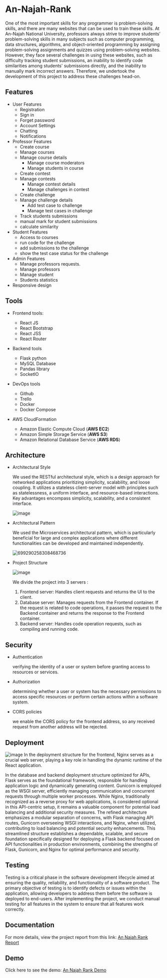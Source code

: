 # An-Najah-Rank
One of the most important skills for any programmer is problem-solving skills, and there are many websites that can be used to train these skills. 
At An-Najah National University, professors always strive to improve students' problem-solving skills in many subjects such as computer programming, data structures, algorithms, and object-oriented programming by assigning problem-solving assignments and quizzes using problem-solving websites. However, they face several challenges in using these websites, such as difficulty tracking student submissions, an inability to identify code similarities among students' submissions directly, and the inability to manually mark incorrect answers. Therefore, we undertook the development of this project to address these challenges head-on.

## Features
  - User Features
    - Registration
    - Sign in
    - Forget password
    - Account Settings
    - Chatting
    - Notifications
  - Professor Features
    - Create course
    - Manage courses
    - Manage course details
      - Manage course moderators
      - Manage students in course
    - Create contest
    - Manage contests
      - Manage contest details
      - Manage challenges in contest
    - Create challenge
    - Manage challenge details
      - Add test case to challenge
      - Manage test cases in challenge
    - Track students submissions
    - manual mark for student submissions
    - calculate similarity
  - Student Features
    - Access to courses
    - run code for the challenge
    - add submissions to the challenge
    - show the test case status for the challenge
  - Admin Features
    - Manage professors requests.
    - Manage professors
    - Manage student
    - Students statistics
  - Responsive design

## Tools
- Frontend tools:
  - React JS
  - React Bootstrap
  - React JSS
  - React Router
- Backend tools
  - Flask python
  - MySQL Database
  - Pandas library
  - SocketIO
- DevOps tools
  - Github
  - Trello
  - Docker
  - Docker Compose
  
- AWS CloudFormation
  - Amazon Elastic Compute Cloud (**AWS EC2**)
  - Amazon Simple Storage Service (**AWS S3**)
  - Amazon Relational Database Service (**AWS RDS**)
## Architecture
  - Architectural Style
    
    We used the RESTful architectural style, which is a design approach for networked applications prioritizing simplicity, scalability, and loose coupling. It utilizes a stateless client-server model with principles such as statelessness, a uniform interface, and resource-based interactions. Key advantages encompass simplicity, scalability, and a consistent interface.
    
    ![image](https://github.com/Momen-Odeh/An-Najah-Rank/assets/92532348/bc211d30-d05e-41a5-b20c-a8b10b628b96)

- Architectural Pattern

  We used the Microservices architectural pattern, which is particularly beneficial for large and complex applications where different functionalities can be developed and maintained independently.

  ![699290258308468736](https://github.com/Momen-Odeh/An-Najah-Rank/assets/92532348/f08c5241-2f90-43d1-98e2-692c569506ca)

- Project Structure
  
  ![image](https://github.com/Momen-Odeh/An-Najah-Rank/assets/92532348/4b59315e-69fb-46ae-8d13-172d00b1f772)

  We divide the project into 3 servers :
  1. 	Frontend server: Handles client requests and returns the UI to the client.
  2. Database server: Manages requests from the Frontend container. If the request is related to code operations, it passes the request to the Backend container and returns the response to the Frontend container.
	3. Backend server: Handles code operation requests, such as compiling and running code.
## Security
  - Authentication
    
    verifying the identity of a user or system before granting access to resources or services.
  - Authorization

    determining whether a user or system has the necessary permissions to access specific resources or perform certain actions within a software system.
  - CORS policies
    
    we enable the CORS policy for the frontend address, so any received request from another address will be rejected.
## Deployment
![image](https://github.com/Momen-Odeh/An-Najah-Rank/assets/92532348/d1db00fd-e99f-41c1-bec1-1faebecbd8a8)
In the deployment structure for the frontend, Nginx serves as a crucial web server, playing a key role in handling the dynamic runtime of the React application.

In the database and backend deployment structure optimized for APIs, Flask serves as the foundational framework, responsible for handling application logic and dynamically generating content. Gunicorn is employed as the WSGI server, efficiently managing communication and concurrent requests through multiple worker processes. While Nginx, traditionally recognized as a reverse proxy for web applications, is considered optional in this API-centric setup, it remains a valuable component for potential load balancing and additional security measures. The refined architecture emphasizes a modular separation of concerns, with Flask managing API routes, Gunicorn overseeing WSGI interactions, and Nginx, when utilized, contributing to load balancing and potential security enhancements. This streamlined structure establishes a dependable, scalable, and secure foundation specifically designed for deploying a Flask backend focused on API functionalities in production environments, combining the strengths of Flask, Gunicorn, and Nginx for optimal performance and security.

## Testing
Testing is a critical phase in the software development lifecycle aimed at ensuring the quality, reliability, and functionality of a software product. The primary objective of testing is to identify defects or issues within the application, allowing developers to address them before the software is deployed to end-users. After implementing the project, we conduct manual testing for all features in the system to ensure that all features work correctly.

## Documentation

For more details, view the project report from this link: 
[An Najah Rank Report](https://drive.google.com/file/d/1LWvS8-M4QzNC_6Z_ZX_0Ylcj-TYzCV6p/view?usp=sharing)

## Demo

Click here to see the demo: 
[An Najah Rank Demo](https://drive.google.com/file/d/1h2LQbOlVRawxi2duRUeTFTyo3ESSancM/view?usp=sharing)

  
